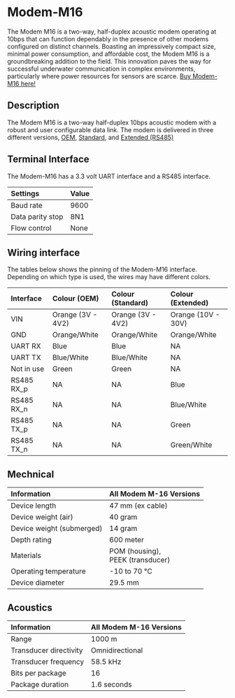 # Modem-M16

The Modem M16 is a two-way, half-duplex acoustic modem operating at 10bps that can function dependably in the presence of other modems configured on distinct channels. Boasting an impressively compact size, minimal power consumption, and affordable cost, the Modem M16 is a groundbreaking addition to the field. This innovation paves the way for successful underwater communication in complex environments, particularly where power resources for sensors are scarce.
[Buy Modem-M16 here!](https://waterlinked.com/shop/modem-m16-186)

## Description

The Modem M16 is a two-way half-duplex 10bps acoustic modem with a robust and user configurable data link. The modem is delivered in three different versions, [OEM](https://waterlinked.com/shop/modem-m16-186#attr=111), [Standard](https://waterlinked.com/shop/modem-m16-186#attr=110), and [Extended (RS485)](https://waterlinked.com/shop/modem-m16-186#attr=112)

## Terminal Interface

The Modem-M16 has a 3.3 volt UART interface and a RS485 interface.

| Settings         | Value  |
| :--------------- | :----- |
| Baud rate        | 9600   |
| Data parity stop | 8N1    |
| Flow control     | None   |

## Wiring interface

The tables below shows the pinning of the Modem-M16 interface. Depending on which type is used, the wires may have different colors.

| Interface      | Colour (OEM)  | Colour (Standard) | Colour (Extended)|
| :------------- | :-----------     | :--------------- | :---------------  |
| VIN            | Orange (3V - 4V2)| Orange (3V - 4V2)| Orange (10V - 30V)|
| GND            | Orange/White     | Orange/White     | Orange/White      |
| UART RX        | Blue             | Blue             | NA                |
| UART TX        | Blue/White       | Blue/White       | NA                |
| Not in use     | Green            | Green            | NA                |
| RS485 RX_p     | NA               | NA               | Blue              |
| RS485 RX_n     | NA               | NA               | Blue/White        |
| RS485 TX_p     | NA               | NA               | Green             |
| RS485 TX_n     | NA               | NA               | Green/White       |

## Mechnical

| Information               | All Modem M-16 Versions                |
| :------------------------ | :------------------------------------- |
| Device length             | 47 mm (ex cable)                       |
| Device weight (air)       | 40 gram                                |
| Device weight (submerged) | 14 gram                                |
| Depth rating              | 600 meter                              |
| Materials                 | POM (housing),<br /> PEEK (transducer) |
| Operating temperature     | -10 to 70 °C                           |
| Device diameter           | 29.5 mm                                |

## Acoustics

| Information               | All Modem M-16 Versions                |
| :------------------------ | :------------------------------------- |
| Range                     | 1000 m                                 |
| Transducer directivity    | Omnidirectional                        |
| Transducer frequency      | 58.5 kHz                               |
| Bits per package          | 16                                     |
| Package duration          | 1.6 seconds                            |

